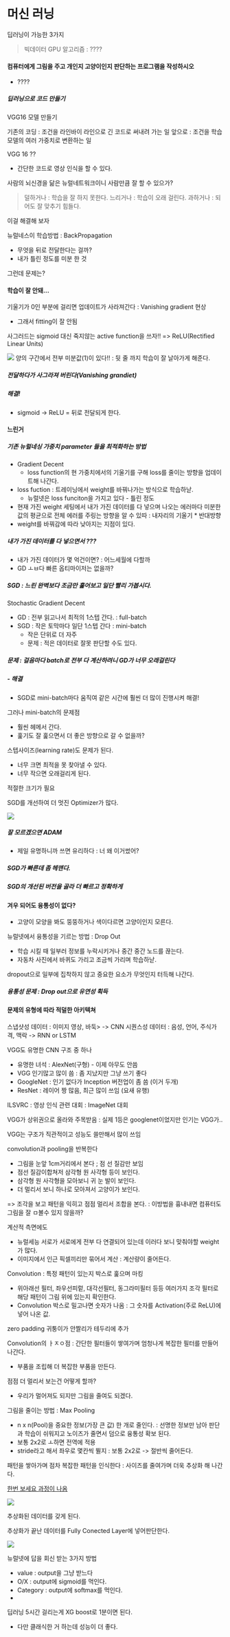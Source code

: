
머신 러닝
====


딥러닝이 가능한 3가지
> 빅데이터
 GPU
 알고리즘 : ????


#### 컴퓨터에게 그림을 주고 개인지 고양이인지 판단하는 프로그램을 작성하시오

- ????

##### 딥러닝으로 코드 만들기

VGG16 모델 만들기


기존의 코딩 : 조건을 라인바이 라인으로 긴 코드로 써내려 가는 일
앞으로 : 조건을 학습 모델의 여러 가중치로 변환하는 일

VGG 16 ??
 - 간단한 코드로 영상 인식을 할 수 있다.


사람의 뇌신경을 닮은 뉴럴네트워크이니 사람만큼 잘 할 수 있으가?

> 덜하거나 : 학습을 잘 하지 못한다.
> 느리거나 : 학습이 오래 걸린다.
> 과하거나 : 되어도 잘 맞추기 힘들다.

이걸 해결해 보자

뉴럴네스이 학습방법 : BackPropagation

- 무엇을 뒤로 전달한다는 걸까?
- 내가 틀린 정도를 미분 한 것

그런데 문제는?

#### 학습이 잘 안돼...
기울기가 0인 부분에 걸리면 업데이트가 사라져간다 : Vanishing gradient 현상
- 그래서 fitting이 잘 안됨

사그러드는 sigmoid 대신 죽지않는 active function을 쓰자!!
=> ReLU(Rectified Linear Units)

![](https://i.imgur.com/7ce8Zr6.png)
양의 구간에서 전부 미분값(1)이 있다!! : 뒷 줄 까지 학습이 잘 날아가게 해준다.

##### 전달하다가 사그라져 버린다(Vanishing grandiet)

##### 해결!
- sigmoid -> ReLU = 뒤로 전달되게 한다.


#### 느린거

##### 기존 뉴럴네싱 가중치 parameter 들을 최적화하는 방법
- Gradient Decent
  - loss function의 현 가중치에서의 기울기를 구해 loss를 줄이는 방향을 업데이트해 나간다.
- loss fuction : 트레이닝에서 weight를 바꿔나가는 방식으로 학습하낟.
  - 뉴럴넷은 loss funciton을 가지고 있다 - 틀린 정도
- 현재 가진 weight 세팅에서 내가 가진 데이터를 다 넣으며 나오는 에러마다 미분한 값의 평균으로 전체 에러를 주링는 방향을 알 수 있따 : 내자리의 기울기 * 반대방향
- weight를 바꿔감에 따라 낮아지는 지점이 있다.

##### 내가 가진 데이터를 다 넣으면서 ???
- 내가 가진 데이터가 몇 억건이면? : 어느세월에 다할까
- GD ㅗㅂ다 빠른 옵티마이저는 없을까?

##### SGD : 느린 완벽보다 조금만 훑어보고 일단 빨리 가봅시다.
Stochastic Gradient Decent

- GD : 전부 읽고나서 최적의 1스텝 간다. : full-batch
- SGD : 작은 토막마다 일단 1스텝 간다 : mini-batch
  - 작은 단위로 더 자주
  - 문제 : 적은 데이터로 잘못 판단할 수도 있다.


##### 문제 : 걸음마다 batch로 전부 다 계산하려니 GD가 너무 오래걸린다

##### - 해결
- SGD로 mini-batch마다 움직여 같은 시간에 훨씬 더 많이 진행시켜 해결!

그러나 mini-batch의 문제점
- 훨씬 헤메서 간다.
- 훑기도 잘 훑으면서 더 좋은 방향으로 갈 수 없을까?

스텝사이즈(learning rate)도 문제가 된다.
- 너무 크면 최적을 못 찾아낼 수 있다.
- 너무 작으면 오래걸리게 된다.

적절한 크기가 필요

SGD를 개선하여 더 멋진 Optimizer가 많다.

![](https://i.imgur.com/Q6uZbyZ.png)

##### 잘 모르겠으면 ADAM

- 제일 유명하니까 쓰면 유리하다 : 너 왜 이거썼어?


##### SGD가 빠른데 좀 헤맨다.
##### SGD의 개선된 버전을 골라 더 빠르고 정확하게


#### 겨우 되어도 융통성이 없다?

- 고양이 모양을 봐도 뚱뚱하거나 색이다르면 고양이인지 모른다.

뉴럴넷에서 융통성을 기르는 방법 : Drop Out
- 학습 시킬 때 일부러 정보를 누락시키거나 중간 중간 노드를 끊는다.
- 자동차 사진에서 바퀴도 가리고 조금씩 가리며 학습하낟.

dropout으로 일부에 집착하지 않고 중요한 요소가 무엇인지 터득해 나간다.

##### 융통성 문제 : Drop out으로 유연성 획득


#### 문제의 유형에 따라 적덜한 아키텍쳐

스냅샷성 데이터 : 이미지 영상, 바둑> -> CNN
시퀀스성 데이터 : 음성, 언어, 주식가격, 맥락 -> RNN or LSTM

VGG도 유명한 CNN 구조 중 하나
- 유명한 녀석 : AlexNet(구형) - 이제 아무도 안씀
- VGG 인기많고 많이 씀	: 좀 지났지만 그냥 쓰기 좋다
- GoogleNet : 인기 없다가 Inception 버전업이 좀 씀 (이거 두개)
- ResNet : 레이어 짱 많음, 최근 많이 쓰임			(요새 유행)

ILSVRC : 영상 인식 관련 대회 : ImageNet 대회

VGG가 상위권으로 올라와 주목받음 : 실제 1등은 googlenet이었지만 인기는 VGG가..

VGG는 구조가 직관적이고 성능도 쓸만해서 많이 쓰임

convolution과 pooling을 반복한다
- 그림을 눈앞 1cm거리에서 본다 ; 점 선 질감만 보임
- 점선 질감이합쳐저 삼각형 원 사각형 등이 보인다.
- 삼각형 원 사각형을 모아보니 귀 눈 발이 보인다.
- 더 멀리서 보니 하나로 모아져서 고양이가 보인다.

=> 조각을 보고 패턴을 익히고 점점 멀리서 조합을 본다. : 이방법을 흉내내면 컴퓨터도 그림을 잘 ㅁ볼수 있지 않을까?

계산적 측면에도
- 뉴럴세능 서로가 서로에게 전부 다 연결되어 있는데 이러다 보니 맞춰야할 weight가 많다.
- 이미지에서 인근 픽셀끼리만 묶어서 계산 : 계산량이 줄어든다.

Convolution : 특정 패턴이 있는지 박스로 훑으며 마킹
- 위아래선 필터, 좌우선피렅, 대각선필터, 동그라미필터 등등 여러가지 조각 필터로 해당 패턴이 그림 위에 있는지 확인한다.
- Convolution 박스로 밀고나면 숫자가 나옴 : 그 숫자를 Activation(주로 ReLU)에 넣어 나온 값.

zero padding 귀퉁이가 안짤리가 테두리에 추가

Convolution의 ㅏㅈㅇ점 : 간단한 필터들이 쌓여가며 엄청나게 복잡한 필터를 만들어 나간다.
- 부품을 조립해 더 복잡한 부품을 만든다.

점점 더 멀리서 보는건 어떻게 할까?
- 우리가 멀어져도 되지만 그림을 줄여도 되겠다.

그림을 줄이는 방법 : Max Pooling
- n x n(Pool)을 중요한 정보(가장 큰 값) 한 개로 줄인다. : 선명한 정보만 남아 판단과 학습이 쉬워지고 노이즈가 줄면서 덤으로 융통성 확보 된다.
- 보통 2x2로 ㅗ하면 전역에 적용
- stride라고 해서 좌우로 몇칸씩 뛸지 : 보통 2x2로 -> 절반씩 줄어든다.

패턴을 쌓아가며 점차 복잡한 패턴을 인식한다 : 사이즈를 줄여가며 더욱 추상화 해 나간다.

[한번 보세요 과정이 나옴](http://yosinski.com/deepvis)

![](https://i.imgur.com/YrQzrej.png)

추상화된 데이터를 갖게 된다.

추상화가 끝난 데이터를 Fully Conected Layer에 넣어판단한다.

![](https://i.imgur.com/AUV8MzF.png)

뉴럴넷에 답을 회신 받는 3가지 방법

- value : output을 그냥 받느다
- O/X : output에 sigmoid를 먹인다.
- Category : output에 softmax를 먹인다.
- 




딥러닝 5시간 걸리는게 XG boost로 1분이면 된다.
- 다만 클래식한 거 하는데 성능이 더 좋다.

